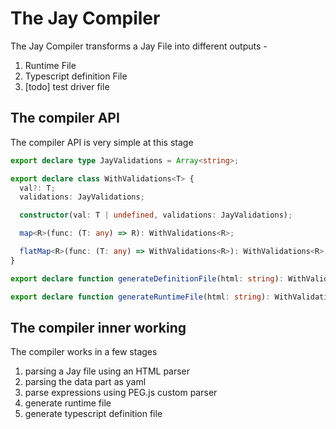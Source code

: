# The Jay Compiler

The Jay Compiler transforms a Jay File into different outputs -

1. Runtime File
2. Typescript definition File
3. [todo] test driver file

## The compiler API

The compiler API is very simple at this stage

```typescript
export declare type JayValidations = Array<string>;

export declare class WithValidations<T> {
  val?: T;
  validations: JayValidations;

  constructor(val: T | undefined, validations: JayValidations);

  map<R>(func: (T: any) => R): WithValidations<R>;

  flatMap<R>(func: (T: any) => WithValidations<R>): WithValidations<R>;
}

export declare function generateDefinitionFile(html: string): WithValidations<string>;

export declare function generateRuntimeFile(html: string): WithValidations<string>;
```

## The compiler inner working

The compiler works in a few stages

1. parsing a Jay file using an HTML parser
1. parsing the data part as yaml
1. parse expressions using PEG.js custom parser
1. generate runtime file
1. generate typescript definition file

